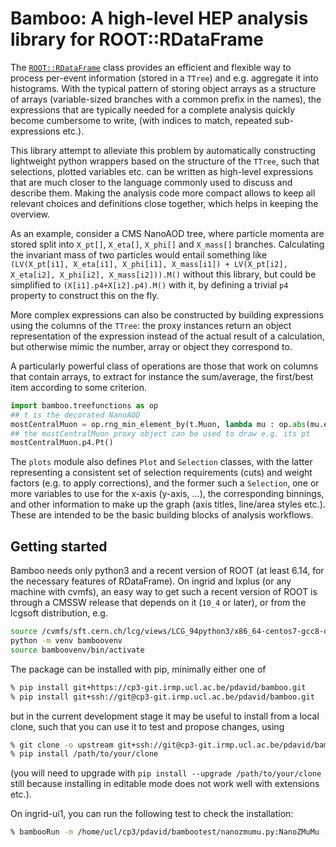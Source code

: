 # Bamboo: A high-level HEP analysis library for ROOT::RDataFrame

The [`ROOT::RDataFrame`](https://root.cern.ch/doc/master/classROOT_1_1RDataFrame.html)
class provides an efficient and flexible way to process per-event information
(stored in a `TTree`) and e.g. aggregate it into histograms.
With the typical pattern of storing object arrays as a structure of arrays
(variable-sized branches with a common prefix in the names), the expressions
that are typically needed for a complete analysis quickly become cumbersome
to write, (with indices to match, repeated sub-expressions etc.).

This library attempt to alleviate this problem by automatically constructing
lightweight python wrappers based on the structure of the `TTree`,
such that selections, plotted variables etc. can be written as
high-level expressions that are much closer to the language commonly used to
discuss and describe them.
Making the analysis code more compact allows to keep all relevant choices and
definitions close together, which helps in keeping the overview.

As an example, consider a CMS NanoAOD tree, where particle momenta are stored
split into `X_pt[]`, `X_eta[]`, `X_phi[]` and `X_mass[]` branches.
Calculating the invariant mass of two particles would entail something like
`(LV(X_pt[i1], X_eta[i1], X_phi[i1], X_mass[i1]) +
LV(X_pt[i2], X_eta[i2], X_phi[i2], X_mass[i2])).M()` without this library,
but could be simplified to `(X[i1].p4+X[i2].p4).M()` with it, by defining a
trivial `p4` property to construct this on the fly.

More complex expressions can also be constructed by building expressions using
the columns of the `TTree`: the proxy instances return an object
representation of the expression instead of the actual result of a calculation,
but otherwise mimic the number, array or object they correspond to.

A particularly powerful class of operations are those that work on columns that
contain arrays, to extract for instance the sum/average, the first/best item
according to some criterion.

``` python
import bamboo.treefunctions as op
## t is the decorated NanoAOD
mostCentralMuon = op.rng_min_element_by(t.Muon, lambda mu : op.abs(mu.eta))
## the mostCentralMuon proxy object can be used to draw e.g. its pt
mostCentralMuon.p4.Pt()
```

The `plots` module also defines `Plot` and `Selection` classes, with the
latter representing a consistent set of selection requirements (cuts) and
weight factors (e.g. to apply corrections), and the former such a `Selection`,
one or more variables to use for the x-axis (y-axis, ...), the corresponding
binnings, and other information to make up the graph (axis titles, line/area
styles etc.). These are intended to be the basic building blocks of analysis
workflows.

## Getting started

Bamboo needs only python3 and a recent version of ROOT (at least 6.14,
for the necessary features of RDataFrame). On ingrid and lxplus (or any machine
with cvmfs), an easy way to get such a recent version of ROOT is through
a CMSSW release that depends on it (`10_4` or later), or from the lcgsoft
distribution, e.g.
```bash
source /cvmfs/sft.cern.ch/lcg/views/LCG_94python3/x86_64-centos7-gcc8-opt/setup.sh
python -m venv bamboovenv
source bamboovenv/bin/activate
```

The package can be installed with pip, minimally either one of
```bash
% pip install git+https://cp3-git.irmp.ucl.ac.be/pdavid/bamboo.git
% pip install git+ssh://git@cp3-git.irmp.ucl.ac.be/pdavid/bamboo.git
```
but in the current development stage it may be useful to install from
a local clone, such that you can use it to test and propose changes, using
```bash
% git clone -o upstream git+ssh://git@cp3-git.irmp.ucl.ac.be/pdavid/bamboo.git /path/to/your/clone
% pip install /path/to/your/clone
```
(you will need to upgrade with `pip install --upgrade /path/to/your/clone` still
because installing in editable mode does not work well with extensions etc.).

On ingrid-ui1, you can run the following test to check the installation:
```bash
% bambooRun -m /home/ucl/cp3/pdavid/bambootest/nanozmumu.py:NanoZMuMu --worker /home/ucl/cp3/pdavid/bambootest/NanoAOD_SingleMu_test.root
```
